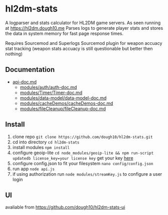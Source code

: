 # hl2dm-stats

A logparser and stats calculator for HL2DM game servers. As seen running at <https://hl2dm.dough10.me> Parses logs to generate player stats and stores the data in system memory for fast page response times.

Requires Sourcemod and Superlogs Sourcemod plugin for weapon accuacy stat tracking (weapon stats accuacy is still questionable but better then nothing)

## Documentation

- [api-doc.md](api-doc.md)
  - [modules&#x2F;auth&#x2F;auth-doc.md](modules&#x2F;auth&#x2F;auth-doc.md)
  - [modules&#x2F;Timer&#x2F;Timer-doc.md](modules&#x2F;Timer&#x2F;Timer-doc.md)
  - [modules&#x2F;data-model&#x2F;data-model-doc.md](modules&#x2F;data-model&#x2F;data-model-doc.md)
  - [modules&#x2F;cacheDemos&#x2F;cacheDemos-doc.md](modules&#x2F;cacheDemos&#x2F;cacheDemos-doc.md)
  - [modules&#x2F;fileCleanup&#x2F;fileCleanup-doc.md](modules&#x2F;fileCleanup&#x2F;fileCleanup-doc.md)

## Install

1. clone repo `git clone https://github.com/dough10/hl2dm-stats.git`
2. cd into directory `cd hl2dm-stats`
3. install modules `npm install`
4. configure geoip-lite `cd node_modules/geoip-lite && npm run-script updatedb license_key=your license key` get your key [here](https://support.maxmind.com/account-faq/license-keys/how-do-i-generate-a-license-key/)
5. configure config.json to fit your filesystem `nano config/config.json`
6. run app `node api.js`
7. if using authorization run `node modules/streamKey.js` to configure a user login

## UI

avaliable from <https://github.com/dough10/hl2dm-stats-ui>
